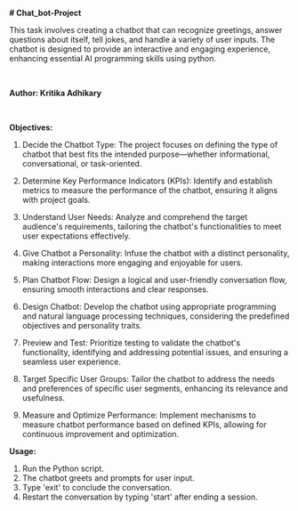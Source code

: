 ****# Chat_bot-Project****


This task involves creating a chatbot that can recognize greetings, answer questions about itself, tell jokes, and handle a variety of user inputs. The chatbot is designed to provide an interactive and engaging experience, enhancing essential AI programming skills using python.

<br>

**Author: Kritika Adhikary**

<br>

**Objectives:**
1. Decide the Chatbot Type: The project focuses on defining the type of chatbot that best fits the intended purpose—whether informational, conversational, or task-oriented.

2. Determine Key Performance Indicators (KPIs): Identify and establish metrics to measure the performance of the chatbot, ensuring it aligns with project goals.

3. Understand User Needs: Analyze and comprehend the target audience's requirements, tailoring the chatbot's functionalities to meet user expectations effectively.

4. Give Chatbot a Personality: Infuse the chatbot with a distinct personality, making interactions more engaging and enjoyable for users.

5. Plan Chatbot Flow: Design a logical and user-friendly conversation flow, ensuring smooth interactions and clear responses.

6. Design Chatbot: Develop the chatbot using appropriate programming and natural language processing techniques, considering the predefined objectives and personality traits.

7. Preview and Test: Prioritize testing to validate the chatbot's functionality, identifying and addressing potential issues, and ensuring a seamless user experience.

8. Target Specific User Groups: Tailor the chatbot to address the needs and preferences of specific user segments, enhancing its relevance and usefulness.

9. Measure and Optimize Performance: Implement mechanisms to measure chatbot performance based on defined KPIs, allowing for continuous improvement and optimization.

**Usage:**
1. Run the Python script.
2. The chatbot greets and prompts for user input.
3. Type 'exit' to conclude the conversation.
4. Restart the conversation by typing 'start' after ending a session.



    

